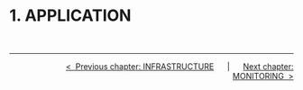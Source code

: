 # **1. APPLICATION**



<br>

---

<div align="right">

[&lt;&nbsp;&nbsp;Previous chapter: INFRASTRUCTURE](./00-INFRASTRUCTURE.md)&nbsp;&nbsp;&nbsp;&nbsp;&nbsp;&nbsp;|&nbsp;&nbsp;&nbsp;&nbsp;&nbsp;&nbsp;[Next chapter: MONITORING&nbsp;&nbsp;&gt;](./02-MONITORING.md)

</div>
